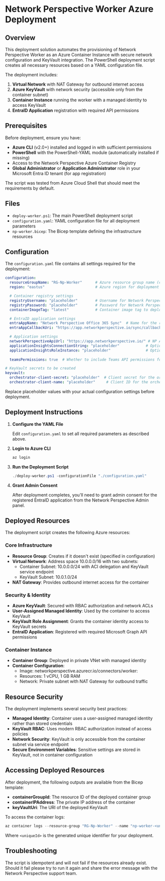 # Network Perspective Worker Azure Deployment

## Overview

This deployment solution automates the provisioning of Network Perspective Worker as an Azure Container Instance with secure network configuration and KeyVault integration. The PowerShell deployment script creates all necessary resources based on a YAML configuration file.

The deployment includes:

1. **Virtual Network** with NAT Gateway for outbound internet access
2. **Azure KeyVault** with network security (accessible only from the container subnet)
3. **Container Instance** running the worker with a managed identity to access KeyVault
4. **EntraID Application** registration with required API permissions

## Prerequisites

Before deployment, ensure you have:

- **Azure CLI** (v2.0+) installed and logged in with sufficient permissions
- **PowerShell** with the PowerShell-YAML module (automatically installed if missing)
- Access to the Network Perspective Azure Container Registry
- **Global Administrator** or **Application Administrator** role in your Microsoft Entra ID tenant (for app registration)

The script was tested from Azure Cloud Shell that should meet the requirements by default.

## Files

- `deploy-worker.ps1`: The main PowerShell deployment script
- `configuration.yaml`: YAML configuration file for all deployment parameters
- `np-worker.bicep`: The Bicep template defining the infrastructure resources

## Configuration

The `configuration.yaml` file contains all settings required for the deployment:

```yaml
configuration:  
  resourceGroupName: "RG-Np-Worker"      # Azure resource group name (created if it doesn't exist)
  region: "eastus"                       # Azure region for deployment

  # Container registry settings
  registryUsername: "placeholder"        # Username for Network Perspective container registry
  registryPassword: "placeholder"        # Password for Network Perspective container registry
  containerImageTag: "latest"            # Container image tag to deploy

  # EntraID application settings
  entraAppName: "Network Perspective Office 365 Sync"  # Name for the registered application
  entraAppCallbackUri: "https://app.networkperspective.io/sync/callback/office365"  # Callback URL

  # Application settings
  networkPerspectiveApiUrl: "https://app.networkperspective.io/" # NP API endpoint
  applicationInsightsConnectionString: "placeholder"            # Optional App Insights
  applicationInsightsRoleInstance: "placeholder"                # Optional App Insights
    
  teamsPermissions: true  # Whether to include Teams API permissions for the app

# KeyVault secrets to be created
keyvault:    
  orchestrator-client-secret: "placeholder"  # Client secret for the orchestrator
  orchestrator-client-name: "placeholder"     # Client ID for the orchestrator
```

Replace placeholder values with your actual configuration settings before deployment.

## Deployment Instructions

1. **Configure the YAML File**

   Edit `configuration.yaml` to set all required parameters as described above.

2. **Login to Azure CLI**

   ```powershell
   az login
   ```

3. **Run the Deployment Script**

   ```powershell
   ./deploy-worker.ps1 -configurationFile "./configuration.yaml"
   ```

4. **Grant Admin Consent**

   After deployment completes, you'll need to grant admin consent for the registered EntraID application from the Network Perspective Admin panel.

## Deployed Resources

The deployment script creates the following Azure resources:

### Core Infrastructure
- **Resource Group**: Creates if it doesn't exist (specified in configuration)
- **Virtual Network**: Address space 10.0.0.0/16 with two subnets:
  - Container Subnet: 10.0.0.0/24 with ACI delegation and KeyVault service endpoint
  - KeyVault Subnet: 10.0.1.0/24 
- **NAT Gateway**: Provides outbound internet access for the container

### Security & Identity
- **Azure KeyVault**: Secured with RBAC authorization and network ACLs
- **User-Assigned Managed Identity**: Used by the container to access KeyVault
- **KeyVault Role Assignment**: Grants the container identity access to KeyVault secrets
- **EntraID Application**: Registered with required Microsoft Graph API permissions

### Container Instance
- **Container Group**: Deployed in private VNet with managed identity
- **Container Configuration**: 
  - Image: networkperspective.azurecr.io/connectors/worker:<tag>
  - Resources: 1 vCPU, 1 GB RAM
  - Network: Private subnet with NAT Gateway for outbound traffic

## Resource Security

The deployment implements several security best practices:

- **Managed Identity**: Container uses a user-assigned managed identity rather than stored credentials
- **KeyVault RBAC**: Uses modern RBAC authorization instead of access policies 
- **Network Security**: KeyVault is only accessible from the container subnet via service endpoint
- **Secure Environment Variables**: Sensitive settings are stored in KeyVault, not in container configuration

## Accessing Deployed Resources

After deployment, the following outputs are available from the Bicep template:

- **containerGroupId**: The resource ID of the deployed container group
- **containerIPAddress**: The private IP address of the container
- **keyVaultUri**: The URI of the deployed KeyVault

To access the container logs:

```powershell
az container logs --resource-group "RG-Np-Worker" --name "np-worker-<uniqueId>-cg"
```

Where `<uniqueId>` is the generated unique identifier for your deployment.

## Troubleshooting

The script is idempotent and will not fail if the resources already exist. Should it fail please try to run it again and share the error message with the Network Perspective support team.
